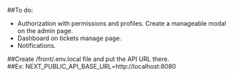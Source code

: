 ##To do:
  - Authorization with permissions and profiles. Create a manageable modal on the admin page.</li>
  - Dashboard on tickets manage page.</li>
  - Notifications.</li>

##Create /front/.env.local file and put the API URL there.<br>
##Ex: NEXT_PUBLIC_API_BASE_URL=http://localhost:8080
